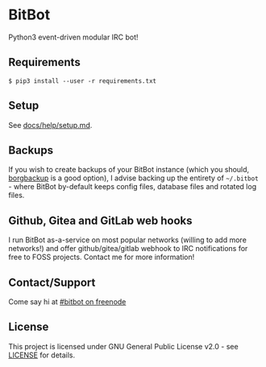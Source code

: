 # BitBot
Python3 event-driven modular IRC bot!

## Requirements
`$ pip3 install --user -r requirements.txt`

## Setup
See [docs/help/setup.md](docs/help/setup.md).

## Backups
If you wish to create backups of your BitBot instance (which you should, [borgbackup](https://borgbackup.readthedocs.io/en/stable/) is a good option), I advise backing up the entirety of `~/.bitbot` - where BitBot by-default keeps config files, database files and rotated log files.

## Github, Gitea and GitLab web hooks
I run BitBot as-a-service on most popular networks (willing to add more networks!) and offer github/gitea/gitlab webhook to IRC notifications for free to FOSS projects. Contact me for more information!

## Contact/Support
Come say hi at [#bitbot on freenode](https://webchat.freenode.net/?channels=#bitbot)

## License
This project is licensed under GNU General Public License v2.0 - see [LICENSE](LICENSE) for details.
